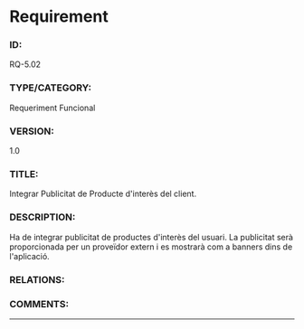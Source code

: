 # Requirement

### ID:

RQ-5.02

### TYPE/CATEGORY:

Requeriment Funcional

### VERSION:

1.0 

### TITLE:

Integrar Publicitat de Producte d'interès del client.

### DESCRIPTION:

Ha de integrar publicitat de productes d'interès del usuari. La publicitat serà proporcionada per un proveïdor extern i es mostrarà com a banners dins de l'aplicació.

### RELATIONS:

### COMMENTS:

---